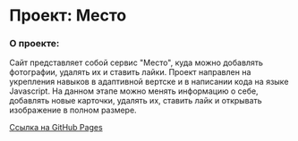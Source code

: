 # Проект: Место

### О проекте:

Сайт представляет собой сервис "Место", куда можно добавлять фотографии, удалять их и ставить лайки. Проект направлен на укрепления навыков в адаптивной вертске и в написании кода на языке Javascript. На данном этапе можно менять информацию о себе, добавлять новые карточки, удалять их, ставить лайк и открывать изображение в полном размере.

[Ссылка на GitHub Pages](https://alexandraspage.github.io/mesto/)

